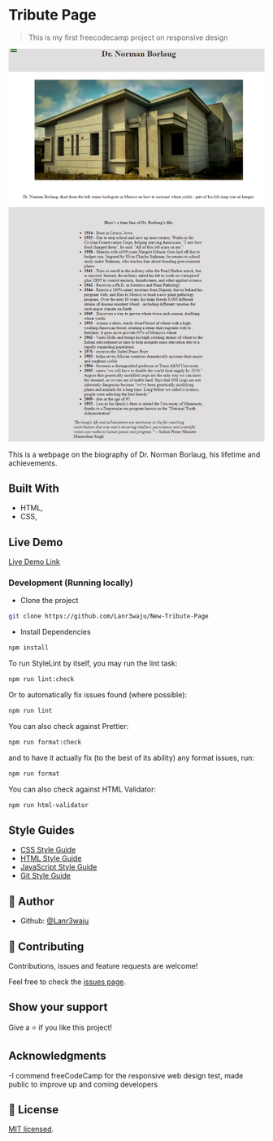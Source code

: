 # Tribute Page

> This is my first freecodecamp project on responsive design

![screenshot](./img/preview.png)

This is a webpage on the biography of Dr. Norman Borlaug, his lifetime and achievements.

## Built With

- HTML,
- CSS,

## Live Demo

[Live Demo Link](https://abass-tribute-page.netlify.app//)

### Development (Running locally)

- Clone the project

```bash
git clone https://github.com/Lanr3waju/New-Tribute-Page

```

- Install Dependencies

```bash
npm install
```

To run StyleLint by itself, you may run the lint task:

```bash
npm run lint:check
```

Or to automatically fix issues found (where possible):

```bash
npm run lint
```

You can also check against Prettier:

```bash
npm run format:check
```

and to have it actually fix (to the best of its ability) any format issues, run:

```bash
npm run format
```

You can also check against HTML Validator:

```bash
npm run html-validator
```

## Style Guides

- [CSS Style Guide](http://udacity.github.io/frontend-nanodegree-styleguide/css.html)
- [HTML Style Guide](http://udacity.github.io/frontend-nanodegree-styleguide/index.html)
- [JavaScript Style Guide](http://udacity.github.io/frontend-nanodegree-styleguide/javascript.html)
- [Git Style Guide](https://udacity.github.io/git-styleguide/)

## 👤 Author

- Github: [@Lanr3waju](https://github.com/Lanr3waju)

## 🤝 Contributing

Contributions, issues and feature requests are welcome!

Feel free to check the [issues page](../../issues).

## Show your support

Give a ⭐️ if you like this project!

## Acknowledgments

-I commend freeCodeCamp for the responsive web design test, made public to improve up and coming developers

## 📝 License

[MIT licensed](./LICENSE).

